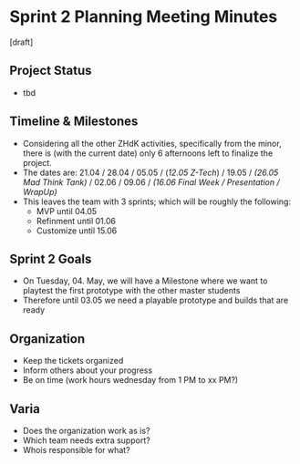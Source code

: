# Sprint 2 Planning Meeting Minutes
[draft]

## Project Status
- tbd 


## Timeline & Milestones
- Considering all the other ZHdK activities, specifically from the minor, there is (with the current date) only 6 afternoons left to finalize the project.
- The dates are: 21.04 / 28.04 / 05.05 / (_12.05 Z-Tech_) / 19.05 / _(26.05 Mad Think Tank)_ / 02.06 / 09.06 / _(16.06 Final Week / Presentation / WrapUp)_
- This leaves the team with 3 sprints; which will be roughly the following:
  - MVP         until 04.05
  - Refinment   until 01.06
  - Customize   until 15.06

## Sprint 2 Goals
- On Tuesday, 04. May, we will have a Milestone where we want to playtest the first prototype with the other master students
- Therefore until 03.05 we need a playable prototype and builds that are ready


## Organization
- Keep the tickets organized
- Inform others about your progress
- Be on time (work hours wednesday from 1 PM to xx PM?)

## Varia

- Does the organization work as is?
- Which team needs extra support?
- Whois responsible for what?
